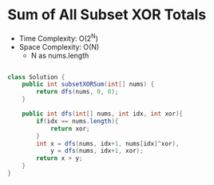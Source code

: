 # Sum of All Subset XOR Totals

- Time Complexity: O(2<sup>N</sup>)
- Space Complexity: O(N)
  - N as nums.length

```java

class Solution {
    public int subsetXORSum(int[] nums) {
        return dfs(nums, 0, 0);
    }

    public int dfs(int[] nums, int idx, int xor){
        if(idx == nums.length){
            return xor;
        }
        int x = dfs(nums, idx+1, nums[idx]^xor),
            y = dfs(nums, idx+1, xor);
        return x + y;
    }
}
```